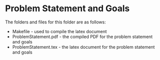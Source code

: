# Problem Statement and Goals

The folders and files for this folder are as follows:

- Makefile - used to compile the latex document
- ProblemStatement.pdf - the compiled PDF for the problem statement and goals
- ProblemStatement.tex - the latex document for the problem statement and goals
